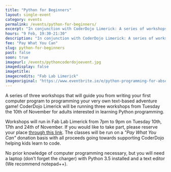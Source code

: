 ```yaml
---
title: "Python for Beginners"
layout: single-event
category: events
permalink: /events/python-for-beginners/
excerpt: "In conjunction with CoderDojo Limerick: A series of workshops for adults interested in learning Python programming"
hours: "9 Feb, 19:30-21:30"
description: "In conjunction with CoderDojo Limerick: A series of workshops for adults interested in learning Python programming"
fee: "Pay What You Can"
slug: python-for-beginners
past: false
soon: true
imageurl: /events/pythoncoderdojoevent.jpg
imagedisplay: false
imagetitle: 
imagecredits: "Fab Lab Limerick"
imageoriginal: "https://www.eventbrite.ie/e/python-programming-for-absolute-beginners-adults-part-13-tickets-19271744306"
---
```


A series of three workshops that will guide you from writing your first computer program to programming your very own text-based adventure game! CoderDojo Limerick will be running three workshops from Tuesday the 10th of November for adults interested in learning Python programming.

Workshops will run in Fab Lab Limerick from 7pm to 9pm on Tuesday 10th, 17th and 24th of November. If you would like to take part, please reserve your place [through this link](http://python1.eventbrite.ie). The classes will be run on a _"Pay What You Can"_ donation basis with all proceeds going towards supporting CoderDojo helping kids learn to code.

No prior knowledge of computer programming necessary, but you will need a laptop (don't forget the charger) with Python 3.5 installed and a text editor (We recommend notepad++).
